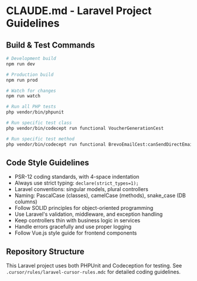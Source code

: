 # CLAUDE.md - Laravel Project Guidelines

## Build & Test Commands
```bash
# Development build
npm run dev

# Production build
npm run prod

# Watch for changes
npm run watch

# Run all PHP tests
php vendor/bin/phpunit

# Run specific test class
php vendor/bin/codecept run functional VoucherGenerationCest

# Run specific test method
php vendor/bin/codecept run functional BrevoEmailCest:canSendDirectEmailViaBrevo
```

## Code Style Guidelines
- PSR-12 coding standards, with 4-space indentation
- Always use strict typing: `declare(strict_types=1);`
- Laravel conventions: singular models, plural controllers
- Naming: PascalCase (classes), camelCase (methods), snake_case (DB columns)
- Follow SOLID principles for object-oriented programming
- Use Laravel's validation, middleware, and exception handling
- Keep controllers thin with business logic in services
- Handle errors gracefully and use proper logging
- Follow Vue.js style guide for frontend components

## Repository Structure
This Laravel project uses both PHPUnit and Codeception for testing.
See `.cursor/rules/laravel-cursor-rules.mdc` for detailed coding guidelines.